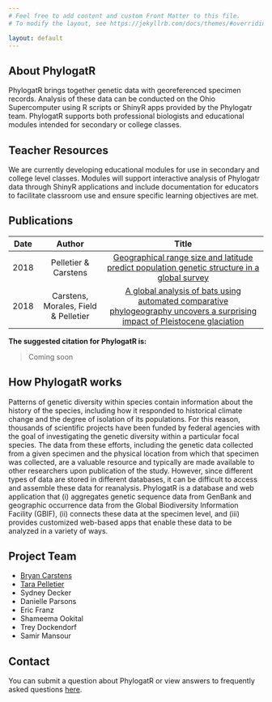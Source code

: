 ```yaml
---
# Feel free to add content and custom Front Matter to this file.
# To modify the layout, see https://jekyllrb.com/docs/themes/#overriding-theme-defaults

layout: default
---
```


## About PhylogatR

PhylogatR brings together genetic data with georeferenced specimen records. Analysis of these data can be conducted on the Ohio Supercomputer using R scripts or ShinyR apps provided by the Phylogatr team. PhylogatR supports both professional biologists and educational modules intended for secondary or college classes.


## Teacher Resources

We are currently developing educational modules for use in secondary and college level classes. Modules will support interactive analysis of Phylogatr data through ShinyR applications and include documentation for educators to facilitate classroom use and ensure specific learning objectives are met.  

## Publications

| Date  | Author  | Title |
| :----:  | :-----:  | :------: |
| 2018 | Pelletier & Carstens | [Geographical range size and latitude predict population genetic structure in a global survey](https://royalsocietypublishing.org/doi/10.1098/rsbl.2017.0566)
| 2018 | Carstens, Morales, Field & Pelletier | [A global analysis of bats using automated comparative phylogeography uncovers a surprising impact of Pleistocene glaciation](https://onlinelibrary.wiley.com/doi/abs/10.1111/jbi.13382)

**The suggested citation for PhylogatR is:**
>Coming soon

## How PhylogatR works

Patterns of genetic diversity within species contain information about the history of the species, including how it responded to historical climate change and the degree of isolation of its populations. For this reason, thousands of scientific projects have been funded by federal agencies with the goal of investigating the genetic diversity within a particular focal species. The data from these efforts, including the genetic data collected from a given specimen and the physical location from which that specimen was collected, are a valuable resource and typically are made available to other researchers upon publication of the study. However, since different types of data are stored in different databases, it can be difficult to access and assemble these data for reanalysis. PhylogatR is a database and web application that (i) aggregates genetic sequence data from GenBank and geographic occurrence data from the Global Biodiversity Information Facility (GBIF), (ii) connects these data at the specimen level, and (iii) provides customized web-based apps that enable these data to be analyzed in a variety of ways. 

## Project Team

- [Bryan Carstens](https://carstenslab.osu.edu/index.html)
- [Tara Pelletier](https://sites.google.com/site/taraapelletier/)
- Sydney Decker
- Danielle Parsons
- Eric Franz
- Shameema Ookital
- Trey Dockendorf
- Samir Mansour

## Contact

You can submit a question about PhylogatR or view answers to frequently asked questions [here](https://discourse.osc.edu/c/phylogatr/45).
